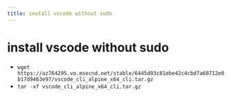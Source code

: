 ```yaml
---
title: install vscode without sudo
---
```

# install vscode without sudo

- `wget https://az764295.vo.msecnd.net/stable/6445d93c81ebe42c4cbd7a60712e0b17d9463e97/vscode_cli_alpine_x64_cli.tar.gz`
- `tar -xf vscode_cli_alpine_x64_cli.tar.gz`
